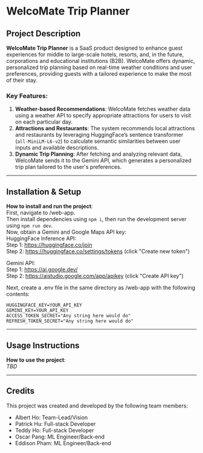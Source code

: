 # WelcoMate Trip Planner

## Project Description

**WelcoMate Trip Planner** is a SaaS product designed to enhance guest experiences for middle to large-scale hotels, resorts, and, in the future, corporations and educational institutions (B2B). WelcoMate offers dynamic, personalized trip planning based on real-time weather conditions and user preferences, providing guests with a tailored experience to make the most of their stay.

### Key Features:
1. **Weather-based Recommendations**: WelcoMate fetches weather data using a weather API to specify appropriate attractions for users to visit on each particular day.
2. **Attractions and Restaurants**: The system recommends local attractions and restaurants by leveraging HuggingFace’s sentence transformer (`all-MiniLM-L6-v2`) to calculate semantic similarities between user inputs and available descriptions.
3. **Dynamic Trip Planning**: After fetching and analyzing relevant data, WelcoMate sends it to the Gemini API, which generates a personalized trip plan tailored to the user's preferences.

---

## Installation & Setup

**How to install and run the project**:  
First, navigate to /web-app.  
Then install dependencies using `npm i`, then run the development server using `npm run dev`.  
Now, obtain a Gemini and Google Maps API key:  
HuggingFace Inference API:  
Step 1: https://huggingface.co/join  
Step 2: https://huggingface.co/settings/tokens (click "Create new token")  

Gemini API:  
Step 1: https://ai.google.dev/  
Step 2: https://aistudio.google.com/app/apikey (click "Create API key")  

Next, create a .env file in the same directory as /web-app with the following contents:  
```
HUGGINGFACE_KEY=YOUR_API_KEY  
GEMINI_KEY=YOUR_API_KEY  
ACCESS_TOKEN_SECRET="Any string here would do"  
REFRESH_TOKEN_SECRET="Any string here would do"
```
---

## Usage Instructions

**How to use the project**:  
_TBD_

---

## Credits

This project was created and developed by the following team members:
- Albert Ho: Team-Lead/Vision
- Patrick Hu: Full-stack Developer
- Teddy Ho: Full-stack Developer
- Oscar Pang: ML Engineer/Back-end
- Eddison Pham: ML Engineer/Back-end
